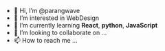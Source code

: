 - 👋 Hi, I’m @parangwave
- 👀 I’m interested in WebDesign
- 🌱 I’m currently learning **React**, **python**, **JavaScript**
- 💞️ I’m looking to collaborate on ...
- 📫 How to reach me ...

<!---
parangwave/parangwave is a ✨ special ✨ repository because its `README.md` (this file) appears on your GitHub profile.
You can click the Preview link to take a look at your changes.
--->
